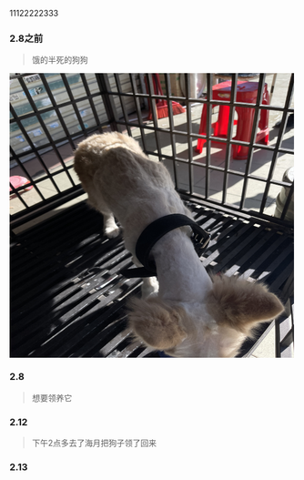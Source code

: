 11122222333

### 2.8之前
> 饿的半死的狗狗
<img src="/image/20220208-1.jpg" width = "500" height = "500" alt="" align=center />

### 2.8
> 想要领养它

### 2.12 
> 下午2点多去了海月把狗子领了回来

### 2.13


